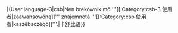 {{User language-3|csb|Nen brëkòwnik mô '''[[:Category:csb-3 使用者|zaawansowóną]]''' znajemnotã '''[[:Category:csb 使用者|kaszëbsczégò]]'''.|卡舒比语}}<noinclude>
</noinclude>